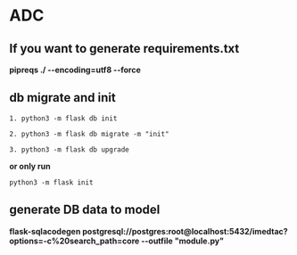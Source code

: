 # ADC
## If you want to generate requirements.txt
**pipreqs ./ --encoding=utf8 --force** 

## db migrate and init
```
1. python3 -m flask db init

2. python3 -m flask db migrate -m "init"

3. python3 -m flask db upgrade
```
**or only run**
```
python3 -m flask init
```

## generate DB data to model
**flask-sqlacodegen postgresql://postgres:root@localhost:5432/imedtac?options=-c%20search_path=core --outfile "module.py"**


